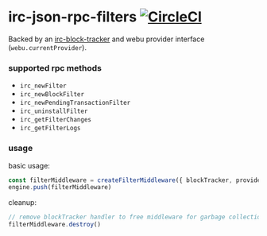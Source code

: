 # irc-json-rpc-filters [![CircleCI](https://circleci.com/gh/AuraMask/irc-json-rpc-filters.svg?style=svg)](https://circleci.com/gh/AuraMask/irc-json-rpc-filters)

Backed by an [irc-block-tracker](https://github.com/AuraMask/irc-block-tracker) and webu provider interface (`webu.currentProvider`).

### supported rpc methods
- `irc_newFilter`
- `irc_newBlockFilter`
- `irc_newPendingTransactionFilter`
- `irc_uninstallFilter`
- `irc_getFilterChanges`
- `irc_getFilterLogs`

### usage

basic usage:
```js
const filterMiddleware = createFilterMiddleware({ blockTracker, provider })
engine.push(filterMiddleware)
```

cleanup:
```js
// remove blockTracker handler to free middleware for garbage collection
filterMiddleware.destroy()
```
